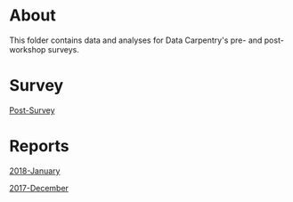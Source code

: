 # About 
This folder contains data and analyses for Data Carpentry's pre- and post-workshop surveys. 

# Survey
[Post-Survey](https://github.com/carpentries/assessment/blob/master/learner-assessment/surveys/dc_postsurvey_current.pdf)

# Reports
[2018-January]()

[2017-December]()

